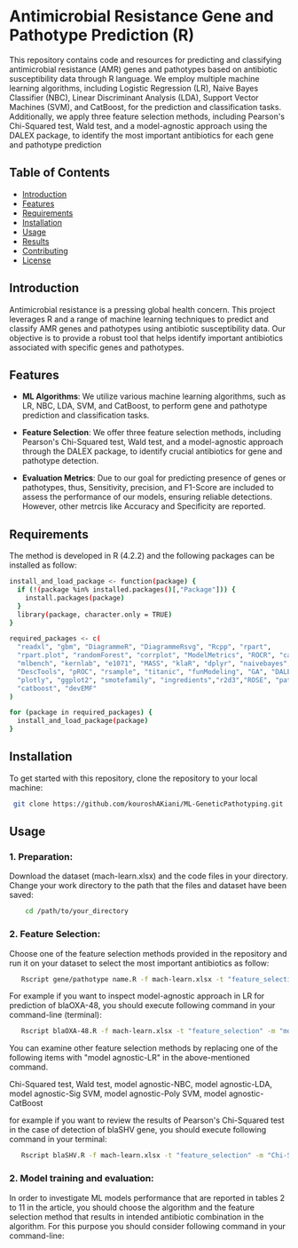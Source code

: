 # Antimicrobial Resistance Gene and Pathotype Prediction (R)

This repository contains code and resources for predicting and classifying antimicrobial resistance (AMR) genes and pathotypes based on antibiotic susceptibility data through R language. We employ multiple machine learning algorithms, including Logistic Regression (LR), Naive Bayes Classifier (NBC), Linear Discriminant Analysis (LDA), Support Vector Machines (SVM), and CatBoost, for the prediction and classification tasks. Additionally, we apply three feature selection methods, including Pearson's Chi-Squared test, Wald test, and a model-agnostic approach using the DALEX package, to identify the most important antibiotics for each gene and pathotype prediction

## Table of Contents

- [Introduction](#introduction)
- [Features](#features)
- [Requirements](#requirements)
- [Installation](#installation)
- [Usage](#usage)
- [Results](#results)
- [Contributing](#contributing)
- [License](#license)

## Introduction

Antimicrobial resistance is a pressing global health concern. This project leverages R and a range of machine learning techniques to predict and classify AMR genes and pathotypes using antibiotic susceptibility data. Our objective is to provide a robust tool that helps identify important antibiotics associated with specific genes and pathotypes.

## Features

- **ML Algorithms**: We utilize various machine learning algorithms, such as LR, NBC, LDA, SVM, and CatBoost, to perform gene and pathotype prediction and classification tasks.

- **Feature Selection**: We offer three feature selection methods, including Pearson's Chi-Squared test, Wald test, and a model-agnostic approach through the DALEX package, to identify crucial antibiotics for gene and pathotype detection.

- **Evaluation Metrics**: Due to our goal for predicting presence of genes or pathotypes, thus, Sensitivity, precision, and F1-Score are included to assess the performance of our models, ensuring reliable detections. However, other metrcis like Accuracy and Specificity are reported.

## Requirements

The method is developed in R (4.2.2) and the following packages can be installed as follow:

```bash
install_and_load_package <- function(package) {
  if (!(package %in% installed.packages()[,"Package"])) {
    install.packages(package)
  }
  library(package, character.only = TRUE)
}

required_packages <- c(
  "readxl", "gbm", "DiagrammeR", "DiagrammeRsvg", "Rcpp", "rpart",
  "rpart.plot", "randomForest", "corrplot", "ModelMetrics", "ROCR", "caret",
  "mlbench", "kernlab", "e1071", "MASS", "klaR", "dplyr", "naivebayes",
  "DescTools", "pROC", "rsample", "titanic", "funModeling", "GA", "DALEX", "optparse",
  "plotly", "ggplot2", "smotefamily", "ingredients","r2d3","ROSE", "patchwork", "devtools", "ggpubr",
  "catboost", "devEMF"
)

for (package in required_packages) {
  install_and_load_package(package)
}
```

## Installation

To get started with this repository, clone the repository to your local machine:

   ```bash
    git clone https://github.com/kouroshAKiani/ML-GeneticPathotyping.git
   ```

## Usage
### 1. Preparation:
 Download the dataset (mach-learn.xlsx) and the code files in your directory. Change your work directory to the path that the files and dataset have been saved:

```bash
    cd /path/to/your_directory
   ```

### 2. Feature Selection:
 Choose one of the feature selection methods provided in the repository and run it on your dataset to select the most important antibiotics as follow:

```bash
   Rscript gene/pathotype name.R -f mach-learn.xlsx -t "feature_selection" -m "feature selection method"
```

For example if you want to inspect model-agnostic approach in LR for prediction of blaOXA-48, you should execute following command in your command-line (terminal):
 
```bash
   Rscript blaOXA-48.R -f mach-learn.xlsx -t "feature_selection" -m "model agnostic-LR"
```
You can examine other feature selection methods by replacing one of the following items with "model agnostic-LR" in the above-mentioned command.

Chi-Squared test, Wald test, model agnostic-NBC, model agnostic-LDA, model agnostic-Sig SVM, model agnostic-Poly SVM, model agnostic-CatBoost

for example if you want to review the results of Pearson's Chi-Squared test in the case of detection of blaSHV gene, you should execute following command in your terminal:

```bash
   Rscript blaSHV.R -f mach-learn.xlsx -t "feature_selection" -m "Chi-Squared test"
```

### 2. Model training and evaluation:
In order to investigate ML models performance that are reported in tables 2 to 11 in the article, you should choose the algorithm and the feature selection method that results in intended antibiotic combination in the algorithm. For this purpose you should consider following command in your command-line:


   
   

